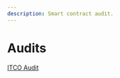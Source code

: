 ```yaml
---
description: Smart contract audit.
---
```


# Audits

[ITCO Audit](https://cdn.discordapp.com/attachments/807310129187782736/835059438708457512/HAECHI_AUDIT_Smart_Contract_Audit_Report_BIOPset.pdf)

